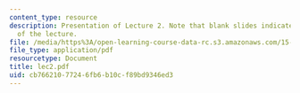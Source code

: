 ```yaml
---
content_type: resource
description: Presentation of Lecture 2. Note that blank slides indicate separate sections
  of the lecture.
file: /media/https%3A/open-learning-course-data-rc.s3.amazonaws.com/15-040-game-theory-for-managers-spring-2004/cb76621077246fb6b10cf89bd9346ed3_lec2.pdf
file_type: application/pdf
resourcetype: Document
title: lec2.pdf
uid: cb766210-7724-6fb6-b10c-f89bd9346ed3
---
```

